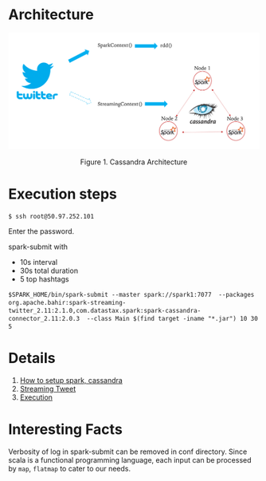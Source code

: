 # Architecture

<p align="center">
<img src="img/cassandra.png" width="600"></p>
<p align="center">Figure 1. Cassandra Architecture</p>

# Execution steps

```
$ ssh root@50.97.252.101
```

Enter the password. 

spark-submit with 
- 10s interval  
- 30s total duration  
- 5 top hashtags 

```
$SPARK_HOME/bin/spark-submit --master spark://spark1:7077  --packages org.apache.bahir:spark-streaming-twitter_2.11:2.1.0,com.datastax.spark:spark-cassandra-connector_2.11:2.0.3  --class Main $(find target -iname "*.jar") 10 30 5
```

# Details

1. <a href=https://github.com/kckenneth/Cassandra/blob/master/setup.md>How to setup spark, cassandra</a>
2. <a href=https://github.com/kckenneth/Cassandra/blob/master/streaming_tweet.md>Streaming Tweet</a> 
3. <a href=https://github.com/kckenneth/Cassandra/blob/master/execution.md>Execution</a>

# Interesting Facts

Verbosity of log in spark-submit can be removed in conf directory. Since scala is a functional programming language, each input can be processed by `map`, `flatmap` to cater to our needs. 

